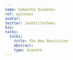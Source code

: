 ```yaml
---
name: Samantha Quiñones
ref: quinones
avatar:
twitter: ieatkillerbees
bio:
talks:
  talk1:
    title: The New Revolution
    abstract:
    type: keynote
---
```

